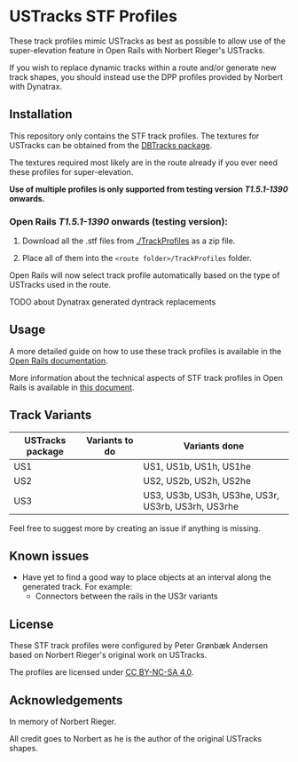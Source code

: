# USTracks STF Profiles

These track profiles mimic USTracks as best as possible to allow use of the super-elevation feature in Open Rails with Norbert Rieger's USTracks.

If you wish to replace dynamic tracks within a route and/or generate new track shapes, you should instead use the DPP profiles provided by Norbert with Dynatrax.


## Installation
This repository only contains the STF track profiles. The textures for USTracks can be obtained from the [DBTracks package](https://the-train.de/downloads/entry/11252-dbtracks/).

The textures required most likely are in the route already if you ever need these profiles for super-elevation.

**Use of multiple profiles is only supported from testing version _T1.5.1-1390_ onwards.**


### Open Rails _T1.5.1-1390_ onwards (testing version):
1. Download all the .stf files from [./TrackProfiles](./TrackProfiles) as a zip file.

2. Place all of them into the `<route folder>/TrackProfiles` folder.

Open Rails will now select track profile automatically based on the type of USTracks used in the route.

TODO about Dynatrax generated dyntrack replacements


## Usage
A more detailed guide on how to use these track profiles is available in the [Open Rails documentation](https://open-rails.readthedocs.io/en/latest/options.html#superelevation). 

More information about the technical aspects of STF track profiles in Open Rails is available in [this document](https://static.openrails.org/files/OpenRails-Testing-How%20to%20Provide%20Track%20Profiles%20for%20Open%20Rails%20Dynamic%20Track.pdf).


## Track Variants

| USTracks package  | Variants to do                                   | Variants done |
|-------------------|--------------------------------------------------|---------------|
| US1               |             | US1, US1b, US1h, US1he           |
| US2              |                | US2, US2b, US2h, US2he          |
| US3              |                               | US3, US3b, US3h, US3he, US3r, US3rb, US3rh, US3rhe              |



Feel free to suggest more by creating an issue if anything is missing.


## Known issues

- Have yet to find a good way to place objects at an interval along the generated track. For example:
	- Connectors between the rails in the US3r variants


## License

These STF track profiles were configured by Peter Grønbæk Andersen based on Norbert Rieger's original work on USTracks.

The profiles are licensed under [CC BY-NC-SA 4.0](https://creativecommons.org/licenses/by-nc-sa/4.0/).


## Acknowledgements

In memory of Norbert Rieger.

All credit goes to Norbert as he is the author of the original USTracks shapes.